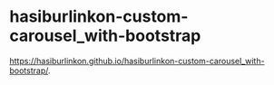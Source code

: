 # hasiburlinkon-custom-carousel_with-bootstrap
 https://hasiburlinkon.github.io/hasiburlinkon-custom-carousel_with-bootstrap/.
